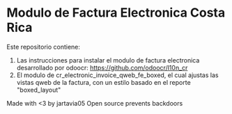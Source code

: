 # Modulo de Factura Electronica Costa Rica
Este repositorio contiene:
1. Las instrucciones para instalar el modulo de factura electronica desarrollado por odoocr: https://github.com/odoocr/l10n_cr
2. El modulo de cr_electronic_invoice_qweb_fe_boxed, el cual ajustas las vistas qweb de la factura, con un estilo basado en el reporte "boxed_layout"


Made with <3 by jartavia05
Open source prevents backdoors
